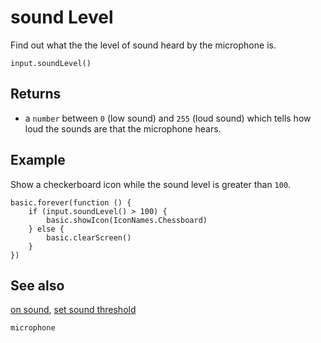 # sound Level

Find out what the the level of sound heard by the microphone is.

```sig
input.soundLevel()
```

## Returns

* a ``number`` between `0` (low sound) and `255` (loud sound) which tells how loud the sounds are that the microphone hears.

## Example

Show a checkerboard icon while the sound level is greater than `100`.

```blocks
basic.forever(function () {
    if (input.soundLevel() > 100) {
        basic.showIcon(IconNames.Chessboard)
    } else {
        basic.clearScreen()
    }
})
```

## See also

[on sound](/reference/input/on-sound), [set sound threshold](/reference/input/set-sound-threshold)

```package
microphone
```